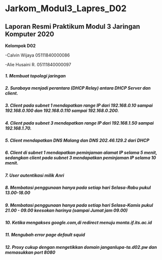 # Jarkom_Modul3_Lapres_D02

## Laporan Resmi Praktikum Modul 3 Jaringan Komputer 2020
**Kelompok D02**

-Calvin Wijaya 05111840000086

-Alie Husaini R. 05111840000097

##### 1. Membuat topologi jaringan
##### 2. Surabaya menjadi perantara (DHCP Relay) antara DHCP Server dan client.
##### 3. Client pada subnet 1 mendapatkan range IP dari 192.168.0.10 sampai 192.168.0.100 dan 192.168.0.110 sampai 192.168.0.200.
##### 4. Client pada subnet 3 mendapatkan range IP dari 192.168.1.50 sampai 192.168.1.70.
##### 5. Client mendapatkan DNS Malang dan DNS 202.46.129.2 dari DHCP
##### 6. Client di subnet 1 mendapatkan peminjaman alamat IP selama 5 menit, sedangkan client pada subnet 3 mendapatkan peminjaman IP selama 10 menit.
##### 7. User autentikasi milik Anri
##### 8. Membatasi penggunaan hanya pada setiap hari Selasa-Rabu pukul 13.00-18.00
##### 9. Membatasi penggunaan hanya pada setiap hari Selasa-Kamis pukul 21.00 - 09.00 keesokan harinya (sampai Jumat jam 09.00)
##### 10. Ketika mengakses google.com,di redirect menuju monta.if.its.ac.id
##### 11. Mengubah error page default squid
##### 12. Proxy cukup dengan mengetikkan domain janganlupa-ta.d02.pw dan memasukkan port 8080
